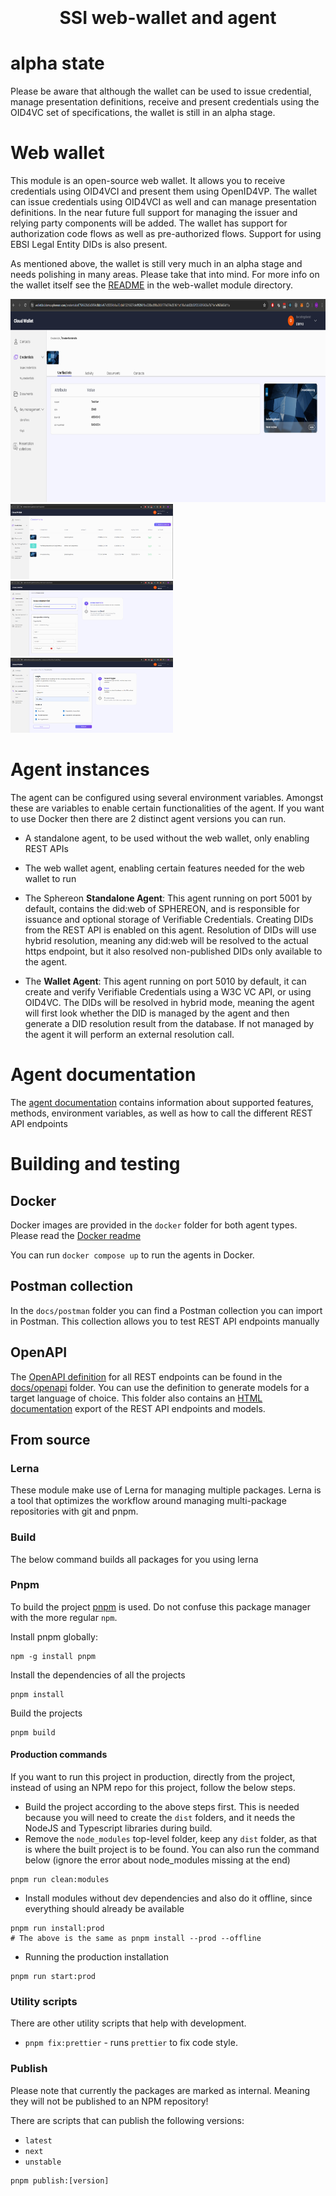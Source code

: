 <!--suppress HtmlDeprecatedAttribute -->
<h1 align="center">
  <br>
  <br>SSI web-wallet and agent
  <br>
</h1>

# alpha state

Please be aware that although the wallet can be used to issue credential, manage presentation definitions, receive and
present credentials using the OID4VC set of specifications, the wallet is still in an alpha stage.

# Web wallet

This module is an open-source web wallet. It allows you to receive credentials using OID4VCI and present them using
OpenID4VP. The wallet can issue credentials using OID4VCI as well and can manage presentation definitions. In the near
future full support for managing the issuer and relying party components will be added. The wallet has support for
authorization code flows as well as pre-authorized flows. Support for using EBSI Legal Entity DIDs is also present.

As mentioned above, the wallet is still very much in an alpha stage and needs polishing in many areas. Please take that
into mind. For more info on the wallet itself see the [README](./packages/web-wallet/README.md) in the web-wallet module
directory.

<a href="docs/images/credential-details.png"><img src="docs/images/credential-details.png" width="800" height="325" /></a>
<br/>
<a href="docs/images/credential-list.png"><img src="docs/images/credential-list.png" width="260" height="120px"/></a>
&nbsp;
<a href="docs/images/credential-issue.png"><img src="docs/images/credential-issue.png" width="260" height="120px"/></a>
&nbsp;
<a href="docs/images/key-add.png"><img src="docs/images/key-add.png" width="260" height="120px"/></a>

# Agent instances

The agent can be configured using several environment variables. Amongst these are variables to enable certain
functionalities of the agent. If you want to use Docker then there are 2 distinct agent versions you can run.
- A standalone agent, to be used without the web wallet, only enabling REST APIs
- The web wallet agent, enabling certain features needed for the web wallet to run

- The Sphereon **Standalone Agent**: This agent running on port 5001 by default, contains the did:web of SPHEREON, and is
  responsible for issuance and optional
  storage of Verifiable Credentials. Creating DIDs from the REST API is enabled on this agent. Resolution of DIDs will
  use hybrid resolution, meaning any did:web will be resolved to the actual https endpoint, but it also resolved non-published DIDs only available to the agent.
- The **Wallet Agent**: This agent running on port 5010 by default, it can create and verify Verifiable
  Credentials using a W3C VC API, or using OID4VC. The DIDs will be resolved in hybrid mode, meaning the agent will first look
  whether the DID is managed by the agent and then generate a DID resolution result from the database. If not managed by
  the agent it will perform an external resolution call.

# Agent documentation

The [agent documentation](./packages/agent/README.md) contains information about supported features, methods,
environment variables, as well as how to call the different REST API endpoints

# Building and testing

## Docker

Docker images are provided in the `docker` folder for both agent types. Please read the [Docker readme](./docker/README.docker.md)

You can run `docker compose up` to run the agents in Docker. 

## Postman collection

In the `docs/postman` folder you can find a Postman collection you can import in Postman. This collection allows you to
test REST API endpoints manually

## OpenAPI

The [OpenAPI definition](./docs/openapi/SPHEREON_VC_API.yaml) for all REST endpoints can be found in
the [docs/openapi](./docs/openapi) folder.
You can use the definition to generate models for a target language of choice.
This folder also contains an [HTML documentation](./docs/openapi/index.html) export of the REST API endpoints and
models.

## From source

### Lerna

These module make use of Lerna for managing multiple packages. Lerna is a tool that optimizes the workflow around
managing multi-package repositories with git and pnpm.

### Build

The below command builds all packages for you using lerna

### Pnpm

To build the project [pnpm](https://www.npmjs.com/package/pnpm) is used. Do not confuse this package manager with the
more regular `npm`.

Install pnpm globally:

```shell
npm -g install pnpm
```

Install the dependencies of all the projects

```shell
pnpm install
```

Build the projects

```shell
pnpm build
```

#### Production commands

If you want to run this project in production, directly from the project, instead of using an NPM repo for this project,
follow the below steps.

- Build the project according to the above steps first. This is needed because you will need to create the `dist`
  folders, and it needs the NodeJS and Typescript libraries during build.
- Remove the `node_modules` top-level folder, keep any `dist` folder, as that is where the built project is to be found.
  You can also run the command below (ignore the error about node_modules missing at the end)

```shell
pnpm run clean:modules
```

- Install modules without dev dependencies and also do it offline, since everything should already be available

```shell
pnpm run install:prod
# The above is the same as pnpm install --prod --offline
```

- Running the production installation

```shell
pnpm run start:prod
```

### Utility scripts

There are other utility scripts that help with development.

* `pnpm fix:prettier` - runs `prettier` to fix code style.

### Publish

Please note that currently the packages are marked as internal. Meaning they will not be published to an NPM repository!

There are scripts that can publish the following versions:

* `latest`
* `next`
* `unstable`

```shell
pnpm publish:[version]
```
